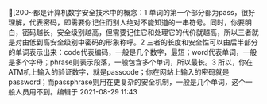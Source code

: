 [200~都是计算机数字安全技术中的概念：1 单词的第一个部分都为pass，很好理解，代表密码，即需要你记住而别人绝对不能知道的一串符号。同时，你要明白，密码越长，安全级别越高，但需要记住它和处理它的代价就越高，所以三者就是对由低到高安全级别中密码的形象称呼。2 三者的长度和安全性可以由后半部分的单词表示出来：code代表编码，一般是几个数字，最短；word代表单词，一般是多个字母；phrase则表示段落，一般包含多个单词，所以最长。3 所以，你在ATM机上输入的验证数字，就是passcode；你在网站上输入的密码就是password；而passphrase则用在更复杂的安全机制，一般是几个单词，这个一般人员用不到。编辑于 2021-08-29 11:43
